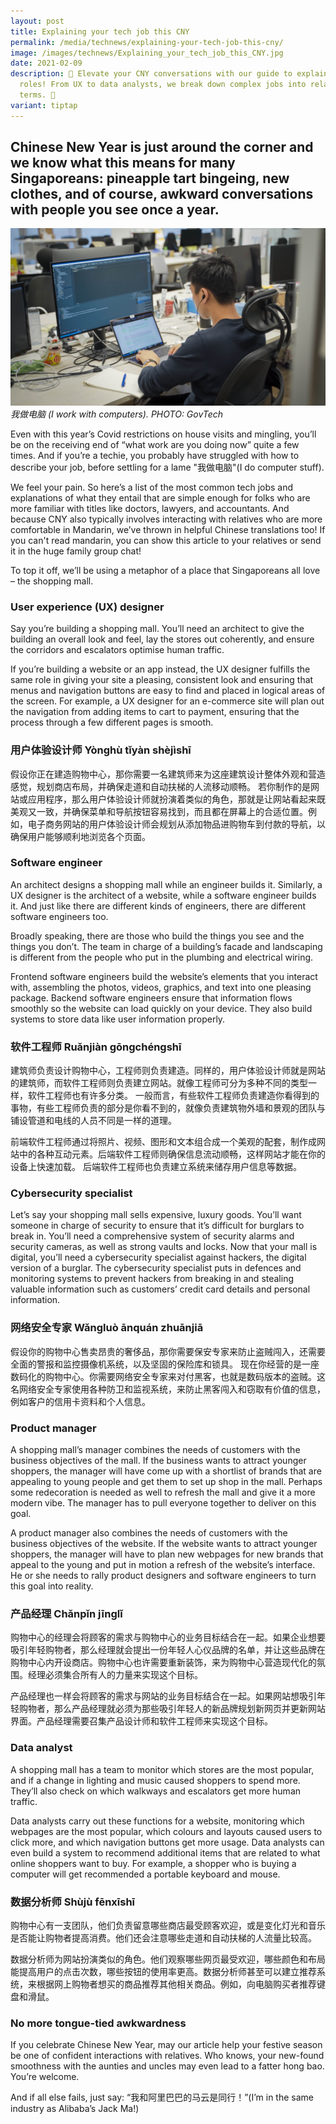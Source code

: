```yaml
---
layout: post
title: Explaining your tech job this CNY
permalink: /media/technews/explaining-your-tech-job-this-cny/
image: /images/technews/Explaining_your_tech_job_this_CNY.jpg
date: 2021-02-09
description: 🧧 Elevate your CNY conversations with our guide to explaining tech
  roles! From UX to data analysts, we break down complex jobs into relatable
  terms. 🍊
variant: tiptap
---
```

Chinese New Year is just around the corner and we know what this means for many Singaporeans: pineapple tart bingeing, new clothes, and of course, awkward conversations with people you see once a year.
---

![My job? I'm in tech lor](/images/technews/cnytechjobs.jpg)
*我做电脑 (I work with computers).  PHOTO: GovTech*

Even with this year’s Covid restrictions on house visits and mingling, you’ll be on the receiving end of “what work are you doing now” quite a few times. And if you’re a techie, you probably have struggled with how to describe your job, before settling for a lame "我做电脑"(I do computer stuff).

We feel your pain. So here’s a list of the most common tech jobs and explanations of what they entail that are simple enough for folks who are more familiar with titles like doctors, lawyers, and accountants. And because CNY also typically involves interacting with relatives who are more comfortable in Mandarin, we’ve thrown in helpful Chinese translations too! If you can't read mandarin, you can show this article to your relatives or send it in the huge family group chat!

To top it off, we’ll be using a metaphor of a place that Singaporeans all love – the shopping mall.

### User experience (UX) designer

Say you’re building a shopping mall. You’ll need an architect to give the building an overall look and feel, lay the stores out coherently, and ensure the corridors and escalators optimise human traffic.

If you’re building a website or an app instead, the UX designer fulfills the same role in giving your site a pleasing, consistent look and ensuring that menus and navigation buttons are easy to find and placed in logical areas of the screen. For example, a UX designer for an e-commerce site will plan out the navigation from adding items to cart to payment, ensuring that the process through a few different pages is smooth. 

### 用户体验设计师 Yònghù tǐyàn shèjìshī

假设你正在建造购物中心，那你需要一名建筑师来为这座建筑设计整体外观和营造感觉，规划商店布局，并确保走道和自动扶梯的人流移动顺畅。
若你制作的是网站或应用程序，那么用户体验设计师就扮演着类似的角色，那就是让网站看起来既美观又一致，并确保菜单和导航按钮容易找到，而且都在屏幕上的合适位置。例如，电子商务网站的用户体验设计师会规划从添加物品进购物车到付款的导航，以确保用户能够顺利地浏览各个页面。

### Software engineer
An architect designs a shopping mall while an engineer builds it. Similarly, a UX designer is the architect of a website, while a software engineer builds it. And just like there are different kinds of engineers, there are different software engineers too. 

Broadly speaking, there are those who build the things you see and the things you don’t. The team in charge of a building’s facade and landscaping is different from the people who put in the plumbing and electrical wiring. 

Frontend software engineers build the website’s elements that you interact with, assembling the photos, videos, graphics, and text into one pleasing package. Backend software engineers ensure that information flows smoothly so the website can load quickly on your device. They also build systems to store data like user information properly.

### 软件工程师 Ruǎnjiàn gōngchéngshī

建筑师负责设计购物中心，工程师则负责建造。同样的，用户体验设计师就是网站的建筑师，而软件工程师则负责建立网站。就像工程师可分为多种不同的类型一样，软件工程师也有许多分类。
一般而言，有些软件工程师负责建造你看得到的事物，有些工程师负责的部分是你看不到的，就像负责建筑物外墙和景观的团队与铺设管道和电线的人员不同是一样的道理。

前端软件工程师通过将照片、视频、图形和文本组合成一个美观的配套，制作成网站中的各种互动元素。后端软件工程师则确保信息流动顺畅，这样网站才能在你的设备上快速加载。
后端软件工程师也负责建立系统来储存用户信息等数据。

### Cybersecurity specialist

Let’s say your shopping mall sells expensive, luxury goods. You’ll want someone in charge of security to ensure that it’s difficult for burglars to break in. You’ll need a comprehensive system of security alarms and security cameras, as well as strong vaults and locks. 
Now that your mall is digital, you’ll need a cybersecurity specialist against hackers, the digital version of a burglar. The cybersecurity specialist puts in defences and monitoring systems to prevent hackers from breaking in and stealing valuable information such as customers’ credit card details and personal information. 


### 网络安全专家 Wǎngluò ānquán zhuānjiā


假设你的购物中心售卖昂贵的奢侈品，那你需要保安专家来防止盗贼闯入，还需要全面的警报和监控摄像机系统，以及坚固的保险库和锁具。
现在你经营的是一座数码化的购物中心。你需要网络安全专家来对付黑客，也就是数码版本的盗贼。这名网络安全专家使用各种防卫和监视系统，来防止黑客闯入和窃取有价值的信息，例如客户的信用卡资料和个人信息。


### Product manager

A shopping mall’s manager combines the needs of customers with the business objectives of the mall. If the business wants to attract younger shoppers, the manager will have come up with a shortlist of brands that are appealing to young people and get them to set up shop in the mall. Perhaps some redecoration is needed as well to refresh the mall and give it a more modern vibe. The manager has to pull everyone together to deliver on this goal. 

A product manager also combines the needs of customers with the business objectives of the website. If the website wants to attract younger shoppers, the manager will have to plan new webpages for new brands that appeal to the young and put in motion a refresh of the website’s interface. He or she needs to rally product designers and software engineers to turn this goal into reality.

### 产品经理 Chǎnpǐn jīnglǐ

购物中心的经理会将顾客的需求与购物中心的业务目标结合在一起。如果企业想要吸引年轻购物者，那么经理就会提出一份年轻人心仪品牌的名单，并让这些品牌在购物中心内开设商店。购物中心也许需要重新装饰，来为购物中心营造现代化的氛围。经理必须集合所有人的力量来实现这个目标。

产品经理也一样会将顾客的需求与网站的业务目标结合在一起。如果网站想吸引年轻购物者，那么产品经理就必须为那些吸引年轻人的新品牌规划新网页并更新网站界面。产品经理需要召集产品设计师和软件工程师来实现这个目标。

### Data analyst

A shopping mall has a team to monitor which stores are the most popular, and if a change in lighting and music caused shoppers to spend more. They’ll also check on which walkways and escalators get more human traffic. 

Data analysts carry out these functions for a website, monitoring which webpages are the most popular, which colours and layouts caused users to click more, and which navigation buttons get more usage. Data analysts can even build a system to recommend additional items that are related to what online shoppers want to buy. For example, a shopper who is buying a computer will get recommended a portable keyboard and mouse. 

### 数据分析师 Shùjù fēnxīshī

购物中心有一支团队，他们负责留意哪些商店最受顾客欢迎，或是变化灯光和音乐是否能让购物者提高消费。他们还会注意哪些走道和自动扶梯的人流量比较高。

数据分析师为网站扮演类似的角色。他们观察哪些网页最受欢迎，哪些颜色和布局能提高用户的点击次数，哪些按钮的使用率更高。数据分析师甚至可以建立推荐系统，来根据网上购物者想买的商品推荐其他相关商品。例如，向电脑购买者推荐键盘和滑鼠。


### No more tongue-tied awkwardness


If you celebrate Chinese New Year, may our article help your festive season be one of confident interactions with relatives. Who knows, your new-found smoothness with the aunties and uncles may even lead to a fatter hong bao. You’re welcome. 

And if all else fails, just say: “我和阿里巴巴的马云是同行！”(I’m in the same industry as Alibaba’s Jack Ma!)
